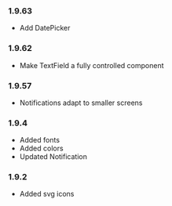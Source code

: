 ### 1.9.63

- Add DatePicker

### 1.9.62

- Make TextField a fully controlled component

### 1.9.57

- Notifications adapt to smaller screens

### 1.9.4

- Added fonts
- Added colors
- Updated Notification

### 1.9.2

- Added svg icons

